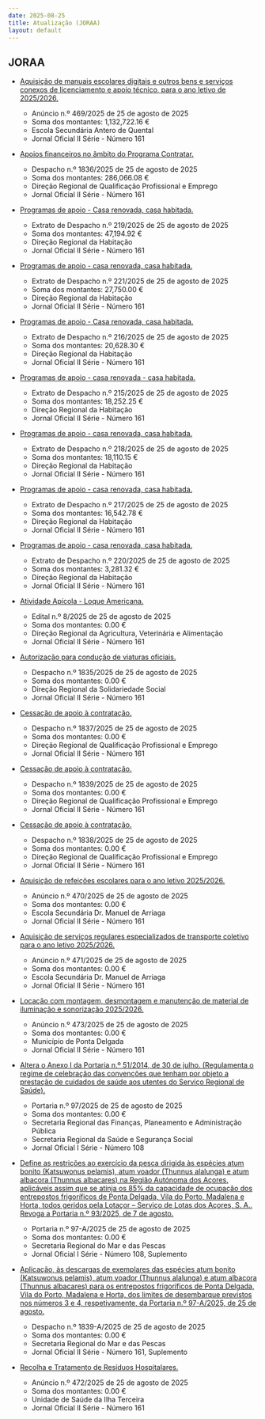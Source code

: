 ```yaml
---
date: 2025-08-25
title: Atualização (JORAA)
layout: default
---
```

## JORAA

* [Aquisição de manuais escolares digitais e outros bens e serviços conexos de licenciamento e apoio técnico, para o ano letivo de 2025/2026.](https://jo.azores.gov.pt/#/ato/ba7f79b3-35b6-46f8-a993-4507e8cd90b8)
  * Anúncio n.º 469/2025 de 25 de agosto de 2025
  * Soma dos montantes: 1,132,722.16 €
  * Escola Secundária Antero de Quental
  * Jornal Oficial II Série - Número 161

* [Apoios financeiros no âmbito do Programa Contratar.](https://jo.azores.gov.pt/#/ato/83a56f24-21a0-4ff0-a9b6-86e5fcd78eef)
  * Despacho n.º 1836/2025 de 25 de agosto de 2025
  * Soma dos montantes: 286,066.08 €
  * Direção Regional de Qualificação Profissional e Emprego
  * Jornal Oficial II Série - Número 161

* [Programas de apoio - Casa renovada, casa habitada.](https://jo.azores.gov.pt/#/ato/8a6161fc-b5b7-4520-ac42-5c654ff350b9)
  * Extrato de Despacho n.º 219/2025 de 25 de agosto de 2025
  * Soma dos montantes: 47,194.92 €
  * Direção Regional da Habitação
  * Jornal Oficial II Série - Número 161

* [Programas de apoio - casa renovada, casa habitada.](https://jo.azores.gov.pt/#/ato/e28b5343-5f9f-4f9e-b32f-373fdb50cfe9)
  * Extrato de Despacho n.º 221/2025 de 25 de agosto de 2025
  * Soma dos montantes: 27,750.00 €
  * Direção Regional da Habitação
  * Jornal Oficial II Série - Número 161

* [Programas de apoio - Casa renovada, casa habitada.](https://jo.azores.gov.pt/#/ato/22cc7466-133e-4050-8206-588a8409f2e4)
  * Extrato de Despacho n.º 216/2025 de 25 de agosto de 2025
  * Soma dos montantes: 20,628.30 €
  * Direção Regional da Habitação
  * Jornal Oficial II Série - Número 161

* [Programas de apoio - casa renovada - casa habitada.](https://jo.azores.gov.pt/#/ato/4ab713ff-7dcc-4337-aa0a-28960049113d)
  * Extrato de Despacho n.º 215/2025 de 25 de agosto de 2025
  * Soma dos montantes: 18,252.25 €
  * Direção Regional da Habitação
  * Jornal Oficial II Série - Número 161

* [Programas de apoio - casa renovada, casa habitada.](https://jo.azores.gov.pt/#/ato/5aac169d-f3e3-4cdf-b8e5-4a21f7c3b1b3)
  * Extrato de Despacho n.º 218/2025 de 25 de agosto de 2025
  * Soma dos montantes: 18,110.15 €
  * Direção Regional da Habitação
  * Jornal Oficial II Série - Número 161

* [Programas de apoio - casa renovada, casa habitada.](https://jo.azores.gov.pt/#/ato/4447754c-bd9a-4d85-b1c7-2107a9320560)
  * Extrato de Despacho n.º 217/2025 de 25 de agosto de 2025
  * Soma dos montantes: 16,542.78 €
  * Direção Regional da Habitação
  * Jornal Oficial II Série - Número 161

* [Programas de apoio - casa renovada, casa habitada.](https://jo.azores.gov.pt/#/ato/be5c7bd9-5eca-41c1-8f65-7da1822ea358)
  * Extrato de Despacho n.º 220/2025 de 25 de agosto de 2025
  * Soma dos montantes: 3,281.32 €
  * Direção Regional da Habitação
  * Jornal Oficial II Série - Número 161

* [Atividade Apícola - Loque Americana.](https://jo.azores.gov.pt/#/ato/34469c07-8f17-4944-9eb1-5f2ac8cb343d)
  * Edital n.º 8/2025 de 25 de agosto de 2025
  * Soma dos montantes: 0.00 €
  * Direção Regional da Agricultura, Veterinária e Alimentação
  * Jornal Oficial II Série - Número 161

* [Autorização para condução de viaturas oficiais.](https://jo.azores.gov.pt/#/ato/7e4025cf-5c4a-4311-a775-79c2c40769cb)
  * Despacho n.º 1835/2025 de 25 de agosto de 2025
  * Soma dos montantes: 0.00 €
  * Direção Regional da Solidariedade Social
  * Jornal Oficial II Série - Número 161

* [Cessação de apoio à contratação.](https://jo.azores.gov.pt/#/ato/1419d031-3e1e-4b1f-8eb6-f3c6d427d038)
  * Despacho n.º 1837/2025 de 25 de agosto de 2025
  * Soma dos montantes: 0.00 €
  * Direção Regional de Qualificação Profissional e Emprego
  * Jornal Oficial II Série - Número 161

* [Cessação de apoio à contratação.](https://jo.azores.gov.pt/#/ato/ab8d0f54-1daf-4e7a-a21e-5528f0198ea3)
  * Despacho n.º 1839/2025 de 25 de agosto de 2025
  * Soma dos montantes: 0.00 €
  * Direção Regional de Qualificação Profissional e Emprego
  * Jornal Oficial II Série - Número 161

* [Cessação de apoio à contratação.](https://jo.azores.gov.pt/#/ato/24b3eb25-3d69-4243-82d3-fe7fe3da34fd)
  * Despacho n.º 1838/2025 de 25 de agosto de 2025
  * Soma dos montantes: 0.00 €
  * Direção Regional de Qualificação Profissional e Emprego
  * Jornal Oficial II Série - Número 161

* [Aquisição de refeições escolares para o ano letivo 2025/2026.](https://jo.azores.gov.pt/#/ato/4d389b43-6924-442d-8e20-eaeeb364d02a)
  * Anúncio n.º 470/2025 de 25 de agosto de 2025
  * Soma dos montantes: 0.00 €
  * Escola Secundária Dr. Manuel de Arriaga
  * Jornal Oficial II Série - Número 161

* [Aquisição de serviços regulares especializados de transporte coletivo para o ano letivo 2025/2026.](https://jo.azores.gov.pt/#/ato/34c643a9-037a-4ab0-b416-63eab13f7291)
  * Anúncio n.º 471/2025 de 25 de agosto de 2025
  * Soma dos montantes: 0.00 €
  * Escola Secundária Dr. Manuel de Arriaga
  * Jornal Oficial II Série - Número 161

* [Locação com montagem, desmontagem e manutenção de material de iluminação e sonorização 2025/2026.](https://jo.azores.gov.pt/#/ato/4e7ccf39-9685-4bf7-a84c-090408144f00)
  * Anúncio n.º 473/2025 de 25 de agosto de 2025
  * Soma dos montantes: 0.00 €
  * Município de Ponta Delgada
  * Jornal Oficial II Série - Número 161

* [Altera o Anexo I da Portaria n.º 51/2014, de 30 de julho. (Regulamenta o regime de celebração das convenções que tenham por objeto a prestação de cuidados de saúde aos utentes do Serviço Regional de Saúde).](https://jo.azores.gov.pt/#/ato/eb372154-b215-4bcc-91d2-9978aa19ad98)
  * Portaria n.º 97/2025 de 25 de agosto de 2025
  * Soma dos montantes: 0.00 €
  * Secretaria Regional das Finanças, Planeamento e Administração Pública
  * Secretaria Regional da Saúde e Segurança Social
  * Jornal Oficial I Série - Número 108

* [Define as restrições ao exercício da pesca dirigida às espécies atum bonito (Katsuwonus pelamis), atum voador (Thunnus alalunga) e atum albacora (Thunnus albacares) na Região Autónoma dos Açores, aplicáveis assim que se atinja os 85% da capacidade de ocupação dos entrepostos frigoríficos de Ponta Delgada, Vila do Porto, Madalena e Horta, todos geridos pela Lotaçor – Serviço de Lotas dos Açores, S. A.. Revoga a Portaria n.º 93/2025, de 7 de agosto.](https://jo.azores.gov.pt/#/ato/7af4bef3-8aae-49e9-99e3-e1eab223ff8b)
  * Portaria n.º 97-A/2025 de 25 de agosto de 2025
  * Soma dos montantes: 0.00 €
  * Secretaria Regional do Mar e das Pescas
  * Jornal Oficial I Série - Número 108, Suplemento

* [Aplicação, às descargas de exemplares das espécies atum bonito (Katsuwonus pelamis), atum voador (Thunnus alalunga) e atum albacora (Thunnus albacares) para os entrepostos frigoríficos de Ponta Delgada, Vila do Porto, Madalena e Horta, dos limites de desembarque previstos nos números 3 e 4, respetivamente, da Portaria n.º 97-A/2025, de 25 de agosto.](https://jo.azores.gov.pt/#/ato/ced94840-444b-4c3e-9baa-c6eb683806bd)
  * Despacho n.º 1839-A/2025 de 25 de agosto de 2025
  * Soma dos montantes: 0.00 €
  * Secretaria Regional do Mar e das Pescas
  * Jornal Oficial II Série - Número 161, Suplemento

* [Recolha e Tratamento de Resíduos Hospitalares.](https://jo.azores.gov.pt/#/ato/60ed06a6-24b0-4767-937d-173015f50259)
  * Anúncio n.º 472/2025 de 25 de agosto de 2025
  * Soma dos montantes: 0.00 €
  * Unidade de Saúde da Ilha Terceira
  * Jornal Oficial II Série - Número 161
